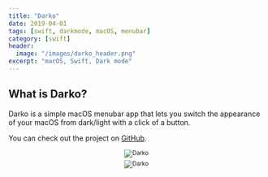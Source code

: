 ```yaml
---
title: "Darko"
date: 2019-04-01
tags: [swift, darkmode, macOS, menubar]
category: [swift]
header:
  image: "/images/darko_header.png"
excerpt: "macOS, Swift, Dark mode"
---
```


## What is Darko?

Darko is a simple macOS menubar app that lets you switch the appearance of your macOS from dark/light with a click of a button.

You can check out the project on [GitHub](https://github.com/nbolar/Darko).

<div style="width:image width px; font-size:80%; text-align:center;"><img src="{{ site.url }}{{ site.baseurl }}/images/darko_screenshot.mov" alt="Darko" width="width" height="height" style="padding-bottom:0.5em;" /></div>

<div style="width:image width px; font-size:80%; text-align:center;"><img src="{{ site.url }}{{ site.baseurl }}/images/darko_gif.mov" alt="Darko" width="width" height="height" style="padding-bottom:0.5em;" /></div>
